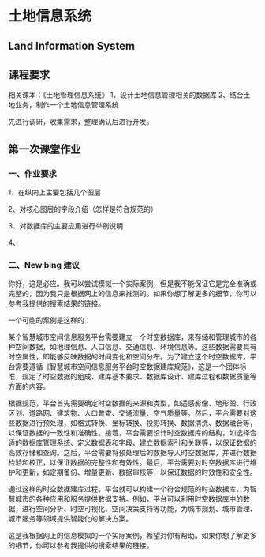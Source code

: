 # 土地信息系统

## Land Information System 



## 课程要求

相关课本：《土地管理信息系统》
1、设计土地信息管理相关的数据库
2、结合土地业务，制作一个土地信息管理系统

先进行调研，收集需求，整理确认后进行开发。



## 第一次课堂作业

### 一、作业要求

1、在纵向上主要包括几个图层

2、对核心图层的字段介绍（怎样是符合规范的）

3、对数据库的主要应用进行举例说明

4、

### 二、New bing 建议

你好，这是必应。我可以尝试模拟一个实际案例，但是我不能保证它是完全准确或完整的，因为我只是根据网上的信息来推测的。如果你想了解更多的细节，你可以参考我提供的搜索结果的链接。

一个可能的案例是这样的：

某个智慧城市空间信息服务平台需要建立一个时空数据库，来存储和管理城市的各种空间数据，如地理信息、人口信息、交通信息、环境信息等。这些数据需要具有时空属性，即能够反映数据的时间变化和空间分布。为了建立这个时空数据库，平台需要遵循《智慧城市空间信息服务平台时空数据建库规范》，这是一个团体标准，规定了时空数据的组成、建库基本要求、数据库设计、建库过程和数据质量等方面的内容。

根据规范，平台首先需要确定时空数据的来源和类型，如遥感影像、地形图、行政区划、道路网、建筑物、人口普查、交通流量、空气质量等。然后，平台需要对这些数据进行预处理，如格式转换、坐标转换、投影转换、数据清洗、数据融合等，以保证数据的一致性和准确性。接着，平台需要设计时空数据库的结构，如选择合适的数据库管理系统、定义数据表和字段、建立数据索引和关联等，以保证数据的高效存储和查询。之后，平台需要将预处理后的数据导入时空数据库，并进行数据检验和校正，以保证数据的完整性和有效性。最后，平台需要对时空数据库进行维护和更新，如定期备份、增量更新、数据审核等，以保证数据的时效性和安全性。

通过这样的时空数据建库过程，平台就可以构建一个符合规范的时空数据库，为智慧城市的各种应用和服务提供数据支持。例如，平台可以利用时空数据库中的数据，进行空间分析、时空可视化、空间决策支持等功能，为城市规划、城市管理、城市服务等领域提供智能化的解决方案。

这是我根据网上的信息模拟的一个实际案例，希望对你有帮助。如果你想了解更多的细节，你可以参考我提供的搜索结果的链接。
